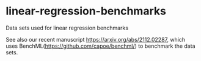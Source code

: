 # linear-regression-benchmarks
Data sets used for linear regression benchmarks


See also our recent manuscript https://arxiv.org/abs/2112.02287, which uses BenchML(https://github.com/capoe/benchml/) to benchmark the data sets.
